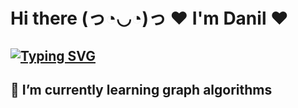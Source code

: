 # Hi there (っ◔◡◔)っ ♥ I'm Danil ♥
## [![Typing SVG](https://readme-typing-svg.herokuapp.com?color=%2336BCF7&lines=I'm+studying+сomputer+science)](https://git.io/typing-svg)
## 🥰 I’m currently learning graph algorithms

<!--
**aminealist/aminealist** is a ✨ _special_ ✨ repository because its `README.md` (this file) appears on your GitHub profile.

Here are some ideas to get you started:

- 🔭 I’m currently working on ...
- 🌱 I’m currently learning ...
- 👯 I’m looking to collaborate on ...
- 🤔 I’m looking for help with ...
- 💬 Ask me about ...
- 📫 How to reach me: ...
- 😄 Pronouns: ...
- ⚡ Fun fact: ...
-->
